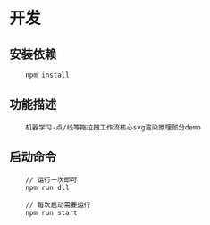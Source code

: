 <!--
 * @Author: zhangb
 * @Date: 2019-11-14 16:43:15
 * @Email: lovewinders@163.com
 * @Last Modified by: zhangb
 * @Last Modified time: 2019-11-14 18:08:44
 * @Description: 
 -->

# 开发

## 安装依赖

```
    npm install 
```

## 功能描述

```
    机器学习-点/线等拖拉拽工作流核心svg渲染原理部分demo
```

## 启动命令

```
    // 运行一次即可
    npm run dll

    // 每次启动需要运行
    npm run start
```